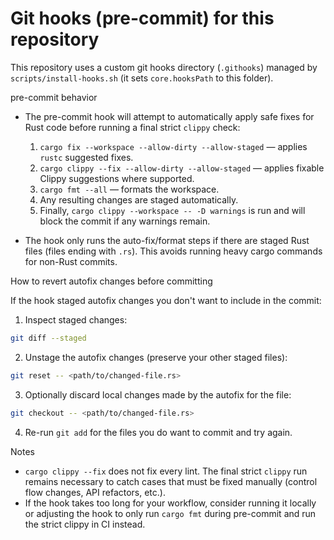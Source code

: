 # Git hooks (pre-commit) for this repository

This repository uses a custom git hooks directory (`.githooks`) managed by
`scripts/install-hooks.sh` (it sets `core.hooksPath` to this folder).

pre-commit behavior

- The pre-commit hook will attempt to automatically apply safe fixes for Rust
  code before running a final strict `clippy` check:
  1. `cargo fix --workspace --allow-dirty --allow-staged` — applies `rustc`
     suggested fixes.
  2. `cargo clippy --fix --allow-dirty --allow-staged` — applies fixable Clippy
     suggestions where supported.
  3. `cargo fmt --all` — formats the workspace.
  4. Any resulting changes are staged automatically.
  5. Finally, `cargo clippy --workspace -- -D warnings` is run and will block the
     commit if any warnings remain.

- The hook only runs the auto-fix/format steps if there are staged Rust files
  (files ending with `.rs`). This avoids running heavy cargo commands for
  non-Rust commits.

How to revert autofix changes before committing

If the hook staged autofix changes you don't want to include in the commit:

1. Inspect staged changes:

```bash
git diff --staged
```

2. Unstage the autofix changes (preserve your other staged files):

```bash
git reset -- <path/to/changed-file.rs>
```

3. Optionally discard local changes made by the autofix for the file:

```bash
git checkout -- <path/to/changed-file.rs>
```

4. Re-run `git add` for the files you do want to commit and try again.

Notes

- `cargo clippy --fix` does not fix every lint. The final strict `clippy` run
  remains necessary to catch cases that must be fixed manually (control flow
  changes, API refactors, etc.).
- If the hook takes too long for your workflow, consider running it locally or
  adjusting the hook to only run `cargo fmt` during pre-commit and run the
  strict clippy in CI instead.
